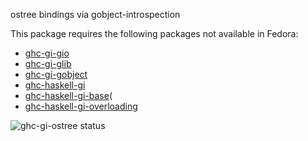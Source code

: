 ostree bindings via gobject-introspection

This package requires the following packages not available in Fedora:

* [ghc-gi-gio](../ghc-gi-gio)
* [ghc-gi-glib](../ghc-gi-glib)
* [ghc-gi-gobject](../ghc-gi-gobject)
* [ghc-haskell-gi](../ghc-haskell-gi)
* [ghc-haskell-gi-base](../ghc-haskell-gi-base)(
* [ghc-haskell-gi-overloading](../ghc-haskell-gi-overloading)

![ghc-gi-ostree status](https://copr.fedorainfracloud.org/coprs/dshea/bdcs-haskell-deps/package/ghc-gi-ostree/status_image/last_build.png)
